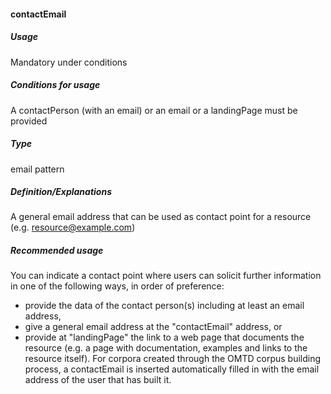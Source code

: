 #### contactEmail

##### Usage

Mandatory under conditions

##### Conditions for usage

A contactPerson \(with an email\) or an email or a landingPage  must be provided

##### Type

email pattern

##### Definition/Explanations

A general email address that can be used as contact point for a resource \(e.g. resource@example.com\)

##### Recommended usage

You can indicate a contact point where users can solicit further information in one of the following ways, in order of preference:

* provide the data of the contact person\(s\) including at least an email address,
* give a general email address at the "contactEmail" address, or
* provide at "landingPage" the link to a web page that documents the resource \(e.g. a page with documentation, examples and links to the resource itself\). 
  For corpora created through the OMTD corpus building process, a contactEmail is inserted automatically filled in with the email address of the user that has built it.



